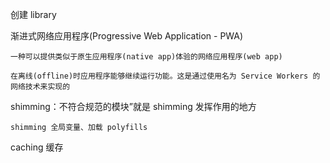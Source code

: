 创建 library

渐进式网络应用程序(Progressive Web Application - PWA)

    一种可以提供类似于原生应用程序(native app)体验的网络应用程序(web app)

    在离线(offline)时应用程序能够继续运行功能。这是通过使用名为 Service Workers 的网络技术来实现的

shimming：不符合规范的模块”就是 shimming 发挥作用的地方

    shimming 全局变量、加载 polyfills

caching 缓存
